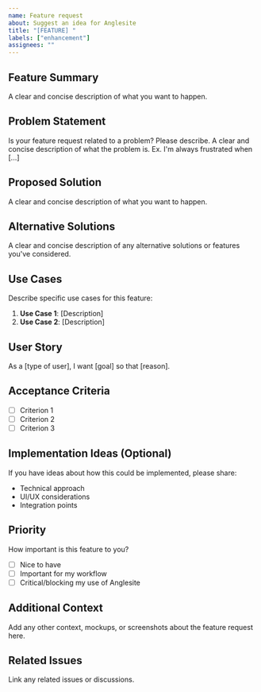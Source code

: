 ```yaml
---
name: Feature request
about: Suggest an idea for Anglesite
title: "[FEATURE] "
labels: ["enhancement"]
assignees: ""
---
```


## Feature Summary

A clear and concise description of what you want to happen.

## Problem Statement

Is your feature request related to a problem? Please describe.
A clear and concise description of what the problem is. Ex. I'm always frustrated when [...]

## Proposed Solution

A clear and concise description of what you want to happen.

## Alternative Solutions

A clear and concise description of any alternative solutions or features you've considered.

## Use Cases

Describe specific use cases for this feature:

1. **Use Case 1**: [Description]
2. **Use Case 2**: [Description]

## User Story

As a [type of user], I want [goal] so that [reason].

## Acceptance Criteria

- [ ] Criterion 1
- [ ] Criterion 2
- [ ] Criterion 3

## Implementation Ideas (Optional)

If you have ideas about how this could be implemented, please share:

- Technical approach
- UI/UX considerations
- Integration points

## Priority

How important is this feature to you?

- [ ] Nice to have
- [ ] Important for my workflow
- [ ] Critical/blocking my use of Anglesite

## Additional Context

Add any other context, mockups, or screenshots about the feature request here.

## Related Issues

Link any related issues or discussions.

